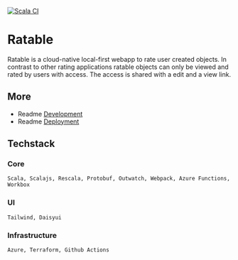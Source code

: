 [![Scala CI](https://github.com/phisn/local-rating/actions/workflows/main.yml/badge.svg?branch=main)](https://github.com/phisn/local-rating/actions/workflows/main.yml)

# Ratable
Ratable is a cloud-native local-first webapp to rate user created objects. In contrast to other rating applications ratable objects can only be viewed and rated by users with access. The access is shared with a edit and a view link.

## More
- Readme [Development](./app/README.md)
- Readme [Deployment](./infrastructure/README.md)

## Techstack
### Core
`Scala, Scalajs, Rescala, Protobuf, Outwatch, Webpack, Azure Functions, Workbox`
### UI
`Tailwind, Daisyui`
### Infrastructure
`Azure, Terraform, Github Actions`

